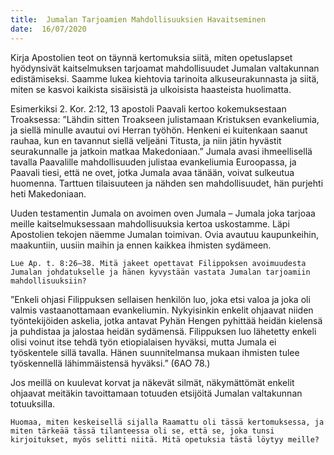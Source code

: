 ```yaml
---
title:  Jumalan Tarjoamien Mahdollisuuksien Havaitseminen
date:  16/07/2020
---
```


Kirja Apostolien teot on täynnä kertomuksia siitä, miten opetuslapset hyödynsivät kaitselmuksen tarjoamat mahdollisuudet Jumalan valtakunnan edistämiseksi. Saamme lukea kiehtovia tarinoita alkuseurakunnasta ja siitä, miten se kasvoi kaikista sisäisistä ja ulkoisista haasteista huolimatta.

Esimerkiksi 2. Kor. 2:12, 13 apostoli Paavali kertoo kokemuksestaan Troaksessa: ”Lähdin sitten Troakseen julistamaan Kristuksen evankeliumia, ja siellä minulle avautui ovi Herran työhön. Henkeni ei kuitenkaan saanut rauhaa, kun en tavannut siellä veljeäni Titusta, ja niin jätin hyvästit seurakunnalle ja jatkoin matkaa Makedoniaan.” Jumala avasi ihmeellisellä tavalla Paavalille mahdollisuuden julistaa evankeliumia Euroopassa, ja Paavali tiesi, että ne ovet, jotka Jumala avaa tänään, voivat sulkeutua huomenna. Tarttuen tilaisuuteen ja nähden sen mahdollisuudet, hän purjehti heti Makedoniaan.

Uuden testamentin Jumala on avoimen oven Jumala – Jumala joka tarjoaa meille kaitselmuksessaan mahdollisuuksia kertoa uskostamme. Läpi Apostolien tekojen näemme Jumalan toimivan. Ovia avautuu kaupunkeihin, maakuntiin, uusiin maihin ja ennen kaikkea ihmisten sydämeen.

`Lue Ap. t. 8:26–38. Mitä jakeet opettavat Filippoksen avoimuudesta Jumalan johdatukselle ja hänen kyvystään vastata Jumalan tarjoamiin mahdollisuuksiin?`

”Enkeli ohjasi Filippuksen sellaisen henkilön luo, joka etsi valoa ja joka oli valmis vastaanottamaan evankeliumin. Nykyisinkin enkelit ohjaavat niiden työntekijöiden askelia, jotka antavat Pyhän Hengen pyhittää heidän kielensä ja puhdistaa ja jalostaa heidän sydämensä. Filippuksen luo lähetetty enkeli olisi voinut itse tehdä työn etiopialaisen hyväksi, mutta Jumala ei työskentele sillä tavalla. Hänen suunnitelmansa mukaan ihmisten tulee työskennellä lähimmäistensä hyväksi.” (6AO 78.)

Jos meillä on kuulevat korvat ja näkevät silmät, näkymättömät enkelit ohjaavat meitäkin tavoittamaan totuuden etsijöitä Jumalan valtakunnan totuuksilla.

`Huomaa, miten keskeisellä sijalla Raamattu oli tässä kertomuksessa, ja miten tärkeää tässä tilanteessa oli se, että se, joka tunsi kirjoitukset, myös selitti niitä. Mitä opetuksia tästä löytyy meille?`